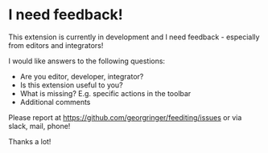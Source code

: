 # I need feedback!

This extension is currently in development and I need feedback - especially from editors and integrators!

I would like answers to the following questions:

- Are you editor, developer, integrator?
- Is this extension useful to you?
- What is missing? E.g. specific actions in the toolbar
- Additional comments

Please report at https://github.com/georgringer/feediting/issues or via slack, mail, phone!

Thanks a lot!